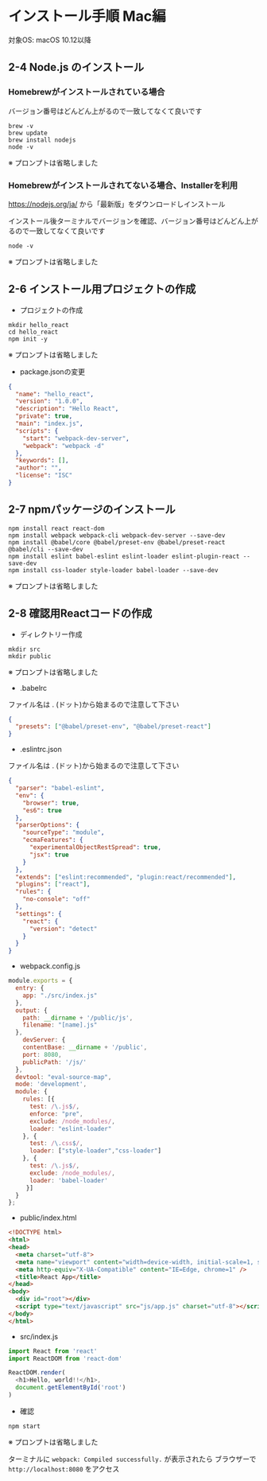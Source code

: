 # インストール手順 Mac編

対象OS: macOS 10.12以降

## 2-4 Node.js のインストール

### Homebrewがインストールされている場合

バージョン番号はどんどん上がるので一致してなくて良いです

```shell
brew -v
brew update
brew install nodejs
node -v
```

※ プロンプトは省略しました

### Homebrewがインストールされてないる場合、Installerを利用

https://nodejs.org/ja/  から「最新版」をダウンロードしインストール

インストール後ターミナルでバージョンを確認、バージョン番号はどんどん上がるので一致してなくて良いです

```shell
node -v
```

※ プロンプトは省略しました

## 2-6 インストール用プロジェクトの作成

* プロジェクトの作成

```shell
mkdir hello_react
cd hello_react
npm init -y
```

※ プロンプトは省略しました

* package.jsonの変更

```json
{
  "name": "hello_react",
  "version": "1.0.0",
  "description": "Hello React",
  "private": true,
  "main": "index.js",
  "scripts": {
    "start": "webpack-dev-server",
    "webpack": "webpack -d"
  },
  "keywords": [],
  "author": "",
  "license": "ISC"
}
```

## 2-7 npmパッケージのインストール

```shell
npm install react react-dom
npm install webpack webpack-cli webpack-dev-server --save-dev
npm install @babel/core @babel/preset-env @babel/preset-react @babel/cli --save-dev
npm install eslint babel-eslint eslint-loader eslint-plugin-react --save-dev
npm install css-loader style-loader babel-loader --save-dev
```

※ プロンプトは省略しました


## 2-8 確認用Reactコードの作成

* ディレクトリー作成

```shell
mkdir src
mkdir public
```

※ プロンプトは省略しました


* .babelrc

ファイル名は . (ドット)から始まるので注意して下さい

```json
{
  "presets": ["@babel/preset-env", "@babel/preset-react"]
}
```
* .eslintrc.json

ファイル名は . (ドット)から始まるので注意して下さい

```json
{
  "parser": "babel-eslint",
  "env": {
    "browser": true,
    "es6": true
  },
  "parserOptions": {
    "sourceType": "module",
    "ecmaFeatures": {
      "experimentalObjectRestSpread": true,
      "jsx": true
    }
  },
  "extends": ["eslint:recommended", "plugin:react/recommended"],
  "plugins": ["react"],
  "rules": {
    "no-console": "off"
  },
  "settings": {
    "react": {
      "version": "detect"
    }
  }
}
```
* webpack.config.js

```js
module.exports = {
  entry: {
    app: "./src/index.js"
  },
  output: {
    path: __dirname + '/public/js',
    filename: "[name].js"
  },
    devServer: {
    contentBase: __dirname + '/public',
    port: 8080,
    publicPath: '/js/'
  },
  devtool: "eval-source-map",
  mode: 'development',
  module: {
    rules: [{
      test: /\.js$/,
      enforce: "pre",
      exclude: /node_modules/,
      loader: "eslint-loader"
    }, {
      test: /\.css$/,
      loader: ["style-loader","css-loader"]
    }, {
      test: /\.js$/,
      exclude: /node_modules/,
      loader: 'babel-loader'
     }]
  }
};
```

* public/index.html

```html
<!DOCTYPE html>
<html>
<head>
  <meta charset="utf-8">
  <meta name="viewport" content="width=device-width, initial-scale=1, shrink-to-fit=no">
  <meta http-equiv="X-UA-Compatible" content="IE=Edge, chrome=1" />
  <title>React App</title>
</head>
<body>
  <div id="root"></div>
  <script type="text/javascript" src="js/app.js" charset="utf-8"></script>
</body>
</html>
```
* src/index.js

```js
import React from 'react'
import ReactDOM from 'react-dom'

ReactDOM.render(
  <h1>Hello, world!!</h1>,
  document.getElementById('root')
)
```

*  確認

```shell
npm start
```

※ プロンプトは省略しました

ターミナルに `webpack: Compiled successfully.` が表示されたら ブラウザーで  `http://localhost:8080` をアクセス
